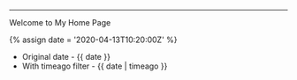---

Welcome to My Home Page

{% assign date = '2020-04-13T10:20:00Z' %}

- Original date - {{ date }}
- With timeago filter - {{ date | timeago }}